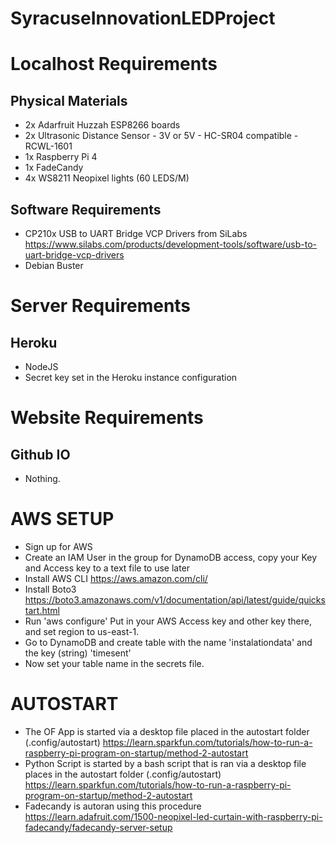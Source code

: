 # SyracuseInnovationLEDProject

# Localhost Requirements 
## Physical Materials

* 2x Adarfruit Huzzah ESP8266 boards
* 2x Ultrasonic Distance Sensor - 3V or 5V - HC-SR04 compatible - RCWL-1601
* 1x Raspberry Pi 4
* 1x FadeCandy
* 4x WS8211 Neopixel lights (60 LEDS/M)

## Software Requirements
* CP210x USB to UART Bridge VCP Drivers from SiLabs https://www.silabs.com/products/development-tools/software/usb-to-uart-bridge-vcp-drivers
* Debian Buster

# Server Requirements
## Heroku
* NodeJS 
* Secret key set in the Heroku instance configuration

# Website Requirements
## Github IO
* Nothing. 

# AWS SETUP
* Sign up for AWS
* Create an IAM User in the group for DynamoDB access, copy your Key and Access key to a text file to use later 
* Install AWS CLI https://aws.amazon.com/cli/
* Install Boto3 https://boto3.amazonaws.com/v1/documentation/api/latest/guide/quickstart.html
* Run 'aws configure' Put in your AWS Access key and other key there, and set region to us-east-1.
* Go to DynamoDB and create table with the name 'instalationdata' and the key (string) 'timesent'
* Now set your table name in the secrets file. 

# AUTOSTART

* The OF App is started  via a desktop file placed in the autostart folder (.config/autostart)
https://learn.sparkfun.com/tutorials/how-to-run-a-raspberry-pi-program-on-startup/method-2-autostart
* Python Script is started by a bash script that is ran via a desktop file places in the autostart folder (.config/autostart)
https://learn.sparkfun.com/tutorials/how-to-run-a-raspberry-pi-program-on-startup/method-2-autostart
* Fadecandy is autoran using this procedure https://learn.adafruit.com/1500-neopixel-led-curtain-with-raspberry-pi-fadecandy/fadecandy-server-setup

